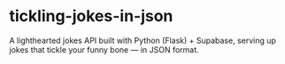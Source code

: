 # tickling-jokes-in-json
A lighthearted jokes API built with Python (Flask) + Supabase, serving up jokes that tickle your funny bone — in JSON format.
